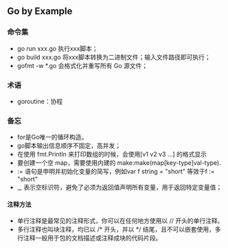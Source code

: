 ## Go by Example
### 命令集
- go run xxx.go 执行xxx脚本；
- go build xxx.go 将xxx脚本转换为二进制文件；输入文件路径即可执行；
- gofmt -w \*.go 会格式化并重写所有 Go 源文件；

### 术语
- goroutine：协程


### 备忘
- for是Go唯一的循环构造。
- go脚本输出信息顺序不固定，高并发；
- 在使用 fmt.Println 来打印数组的时候，会使用[v1 v2 v3 ...] 的格式显示
- 要创建一个空 map，需要使用内建的 make:make(map[key-type]val-type).
- := 语句是申明并初始化变量的简写，例如var f string = "short" 等效于f := "short"
- \_, 表示空标识符，避免了必须为返回值声明所有变量，用于返回特定变量值；

#### 注释方法
- 单行注释是最常见的注释形式，你可以在任何地方使用以 // 开头的单行注释。
- 多行注释也叫块注释，均已以 /* 开头，并以 \*/ 结尾，且不可以嵌套使用，多行注释一般用于包的文档描述或注释成块的代码片段。
